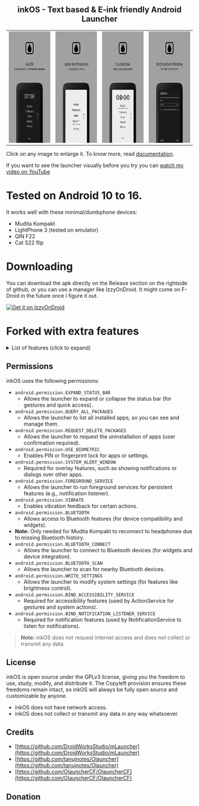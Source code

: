 <div style="text-align: center;">
	<h2>inkOS - Text based & E-ink friendly Android Launcher </h2>
    <table>
        <tr>
            <td><img src='fastlane/metadata/android/en-US/images/phoneScreenshots/0.png' height='300' alt=""></td>
            <td><img src='fastlane/metadata/android/en-US/images/phoneScreenshots/1.png' height='300' alt=""></td>
            <td><img src='fastlane/metadata/android/en-US/images/phoneScreenshots/2.png' height='300' alt=""></td>
            <td><img src='fastlane/metadata/android/en-US/images/phoneScreenshots/3.png' height='300' alt=""></td>
        </tr>
    </table>

</div>

Click on any image to enlarge it. To know more, read [documentation](DOCUMENTATION.md).

If you want to see the launcher visually before you try you can [watch my video on YouTube](https://www.youtube.com/watch?v=dAmHJ5aFLWA)

# Tested on Android 10 to 16.

It works well with these minimal/dumbphone devices:

- Mudita Kompakt
- LightPhone 3 (tested on emulator)
- QIN F22
- Cat S22 flip


# Downloading


You can download the apk directly on the Release section on the rightside of github, or you can use a manager like IzzyOnDroid. It might come on F-Droid in the future once I figure it out.

[<img src="https://gitlab.com/IzzyOnDroid/repo/-/raw/master/assets/IzzyOnDroid.png" alt="Get it on IzzyOnDroid" height='60' >](https://apt.izzysoft.de/fdroid/index/apk/app.inkos)

# Forked with extra features

<details><summary>List of features (click to expand)</summary>

- No ads, trackers, or unnecessary permissions (no internet permission).
- Reorder apps on the home screen by drag & drop.
- Rename, hide, lock, or uninstall apps from the app drawer.
- Customize font size and style for:
    - Home screen apps
    - Clock
    - Battery widget
    - Notifications
    - Settings
- Set a universal font or individually customize each text section.
- Fine-tune padding (spacing) between home screen apps.
- Set how many apps appear on the home screen and how many pages exist.
- Page indicators (dots) show your current page on the right side.
- Optionally show clock and battery widgets on the home screen.
- Gesture support:
    - Swiping left/right
    - Clicking the clock
    - Double-tap
    - Volume key page navigation
    - (Actions: open app, open notifications, restart launcher, disable gesture, more)
- Full notification control:
    - Show message previews under app names
    - Show media playing info (title, music note icon)
    - Use app allowlist for chat/media apps
    - Optional full-screen notification reader window
- E-ink mode auto-refresh to clean up ghosting (for e-ink devices).
- Theme mode (light/dark), with color options for AMOLED (not recommended for e-ink).
- Show or hide the status bar (carrier, clock, battery, etc.).
- Lock settings or individual apps with PIN/fingerprint.
- Long-press apps for quick access to system info or force-stop.
- Backup and restore your setup across devices (excludes custom fonts).
- Clean “Reset All” option to return to default.

</details>

## Permissions

inkOS uses the following permissions:

- `android.permission.EXPAND_STATUS_BAR`
    - Allows the launcher to expand or collapse the status bar (for gestures and quick access).
- `android.permission.QUERY_ALL_PACKAGES`
    - Allows the launcher to list all installed apps, so you can see and manage them.
- `android.permission.REQUEST_DELETE_PACKAGES`
    - Allows the launcher to request the uninstallation of apps (user confirmation required).
- `android.permission.USE_BIOMETRIC`
    - Enables PIN or fingerprint lock for apps or settings.
- `android.permission.SYSTEM_ALERT_WINDOW`
    - Required for overlay features, such as showing notifications or dialogs over other apps.
- `android.permission.FOREGROUND_SERVICE`
    - Allows the launcher to run foreground services for persistent features (e.g., notification listener).
- `android.permission.VIBRATE`
    - Enables vibration feedback for certain actions.
- `android.permission.BLUETOOTH`
    - Allows access to Bluetooth features (for device compatibility and widgets).
- **Note:** Only needed for Mudita Kompakt to reconnect to headphones due to missing Bluetooth history.
- `android.permission.BLUETOOTH_CONNECT`
    - Allows the launcher to connect to Bluetooth devices (for widgets and device integration).
- `android.permission.BLUETOOTH_SCAN`
    - Allows the launcher to scan for nearby Bluetooth devices.
- `android.permission.WRITE_SETTINGS`
    - Allows the launcher to modify system settings (for features like brightness control).
- `android.permission.BIND_ACCESSIBILITY_SERVICE`
    - Required for accessibility features (used by ActionService for gestures and system actions).
- `android.permission.BIND_NOTIFICATION_LISTENER_SERVICE`
    - Required for notification features (used by NotificationService to listen for notifications).
> **Note:** inkOS does not request internet access and does not collect or transmit any data.

## License

inkOS is open source under the GPLv3 license, giving you the freedom to use, study, modify, and
distribute it. The Copyleft provision ensures these freedoms remain intact, so inkOS will always be
fully open source and customizable by anyone.

- inkOS does not have network access.
- inkOS does not collect or transmit any data in any way whatsoever.

## Credits

- [https://github.com/DroidWorksStudio/mLauncher](https://github.com/DroidWorksStudio/mLauncher)
- [https://github.com/tanujnotes/Olauncher](https://github.com/tanujnotes/Olauncher)
- [https://github.com/OlauncherCF/OlauncherCF](https://github.com/OlauncherCF/OlauncherCF)

## Donation
